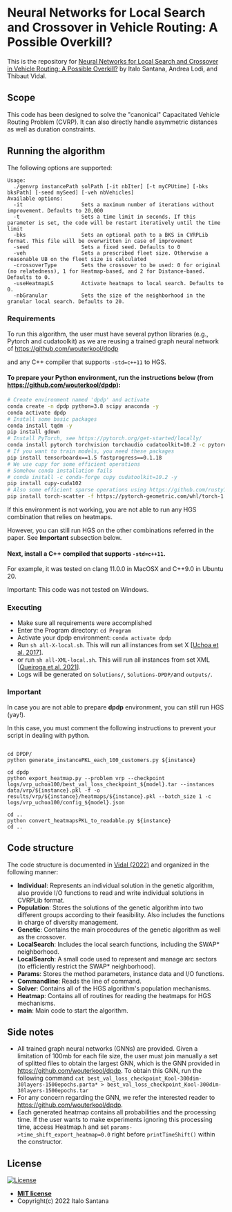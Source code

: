 # Neural Networks for Local Search and Crossover in Vehicle Routing: A Possible Overkill?

This is the repository for [Neural Networks for Local Search and Crossover in Vehicle Routing: A Possible Overkill?](https://arxiv.org/abs/2210.12075) by Italo Santana, Andrea Lodi, and Thibaut Vidal.

## Scope

This code has been designed to solve the "canonical" Capacitated Vehicle Routing Problem (CVRP).
It can also directly handle asymmetric distances as well as duration constraints.

## Running the algorithm


The following options are supported:
```
Usage:
  ./genvrp instancePath solPath [-it nbIter] [-t myCPUtime] [-bks bksPath] [-seed mySeed] [-veh nbVehicles]
Available options:
  -it                   Sets a maximum number of iterations without improvement. Defaults to 20,000
  -t                    Sets a time limit in seconds. If this parameter is set, the code will be restart iteratively until the time limit
  -bks                  Sets an optional path to a BKS in CVRPLib format. This file will be overwritten in case of improvement 
  -seed                 Sets a fixed seed. Defaults to 0     
  -veh                  Sets a prescribed fleet size. Otherwise a reasonable UB on the fleet size is calculated
  -crossoverType        Sets the crossover to be used: 0 for original (no relatedness), 1 for Heatmap-based, and 2 for Distance-based. Defaults to 0.
  -useHeatmapLS         Activate heatmaps to local search. Defaults to 0.
  -nbGranular           Sets the size of the neighborhood in the granular local search. Defaults to 20.
```

### Requirements

To run this algorithm, the user must have several python libraries (e.g., Pytorch and cudatoolkit) as we are reusing a trained graph neural network of https://github.com/wouterkool/dpdp 

and any C++ compiler that supports `-std=c++11` to HGS.

#### To prepare your Python environment, run the instructions below (from https://github.com/wouterkool/dpdp):
```bash
# Create environment named 'dpdp' and activate
conda create -n dpdp python=3.8 scipy anaconda -y
conda activate dpdp
# Install some basic packages
conda install tqdm -y
pip install gdown
# Install PyTorch, see https://pytorch.org/get-started/locally/
conda install pytorch torchvision torchaudio cudatoolkit=10.2 -c pytorch -y
# If you want to train models, you need these packages
pip install tensorboardx==1.5 fastprogress==0.1.18
# We use cupy for some efficient operations
# Somehow conda installation fails
# conda install -c conda-forge cupy cudatoolkit=10.2 -y
pip install cupy-cuda102
# Also some efficient sparse operations using https://github.com/rusty1s/pytorch_scatter
pip install torch-scatter -f https://pytorch-geometric.com/whl/torch-1.10.0+cu102.html
```
If this environment is not working, you are not able to run any HGS combination that relies on heatmaps.

However, you can still run HGS on the other combinations referred in the paper. See **Important** subsection below.


#### Next, install a C++ compiled that supports `-std=c++11`. 

For example, it was tested on clang 11.0.0 in MacOSX and C++9.0 in Ubuntu 20.

Important: This code was not tested on Windows.

### Executing 

* Make sure all requirements were accomplished
* Enter the Program directory: `cd Program`
* Activate your dpdp environment: `conda activate dpdp`
* Run `sh all-X-local.sh`. This will run all instances from set X [[Uchoa et al. 2017](https://doi.org/10.1016/j.ejor.2016.08.012)].
* or run `sh all-XML-local.sh`. This will run all instances from set XML [[Queiroga et al. 2021](https://openreview.net/pdf?id=yHiMXKN6nTl)].
* Logs will be generated on `Solutions/`, `Solutions-DPDP/`and `outputs/`.

### Important
In case you are not able to prepare **dpdp** environment, you can still run HGS (yay!). 

In this case, you must comment the following instructions to prevent your script in dealing with python.

```

cd DPDP/
python generate_instancePKL_each_100_customers.py ${instance}

cd dpdp
python export_heatmap.py --problem vrp --checkpoint logs/vrp_uchoa100/best_val_loss_checkpoint_${model}.tar --instances data/vrp/${instance}.pkl -f -o results/vrp/${instance}/heatmaps/${instance}.pkl --batch_size 1 -c logs/vrp_uchoa100/config_${model}.json

cd ..
python convert_heatmapsPKL_to_readable.py ${instance}
cd ..
```

## Code structure

The code structure is documented in [Vidal (2022)](https://doi.org/10.1016/j.cor.2021.105643) and organized in the following manner:
* **Individual**: Represents an individual solution in the genetic algorithm, also provide I/O functions to read and write individual solutions in CVRPLib format.
* **Population**: Stores the solutions of the genetic algorithm into two different groups according to their feasibility. Also includes the functions in charge of diversity management.
* **Genetic**: Contains the main procedures of the genetic algorithm as well as the crossover.
* **LocalSearch**: Includes the local search functions, including the SWAP* neighborhood.
* **LocalSearch**: A small code used to represent and manage arc sectors (to efficiently restrict the SWAP* neighborhood).
* **Params**: Stores the method parameters, instance data and I/O functions.
* **Commandline**: Reads the line of command.
* **Solver**: Contains all of the HGS algorithm's population mechanisms.
* **Heatmap**: Contains all of routines for reading the heatmaps for HGS mechanisms.
* **main**: Main code to start the algorithm.


## Side notes

* All trained graph neural networks (GNNs) are provided. Given a limitation of 100mb for each file size, the user must join manually a set of splitted files to obtain the largest GNN, which is the GNN provided in https://github.com/wouterkool/dpdp. To obtain this GNN, run the following command `cat best_val_loss_checkpoint_Kool-300dim-30layers-1500epochs.parta* > best_val_loss_checkpoint_Kool-300dim-30layers-1500epochs.tar` 
* For any concern regarding the GNN, we refer the interested reader to https://github.com/wouterkool/dpdp.
* Each generated heatmap contains all probabilities and the processing time. If the user wants to make experiments ignoring this processing time, access Heatmap.h and set `params->time_shift_export_heatmap=0.0` right before `printTimeShift()` within the constructor.

## License

[![License](http://img.shields.io/:license-mit-blue.svg?style=flat-square)](http://badges.mit-license.org)

- **[MIT license](http://opensource.org/licenses/mit-license.php)**
- Copyright(c) 2022 Italo Santana

